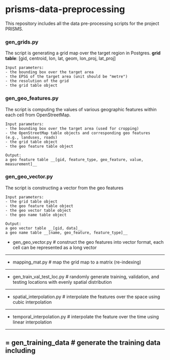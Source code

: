 # prisms-data-preprocessing
This repository includes all the data pre-processing scripts for the project PRISMS.

### gen_grids.py
The script is generating a grid map over the target region in Postgres.
__grid table__: [gid, centroid, lon, lat, geom, lon_proj, lat_proj]
```
Input parameters:
- the bounding box over the target area
- the EPSG of the target area (unit should be "metre")
- the resolution of the grid
- the grid table object
```

### gen_geo_features.py
The script is computing the values of various geographic features within each cell from OpenStreetMap.
```
Input parameters:
- the bounding box over the target area (used for cropping)
- the OpenStreetMap table objects and corresponding geo features (e.g., landuses, roads)
- the grid table object
- the geo feature table object

Output:
a geo feature table __[gid, feature_type, geo_feature, value, measurement]__
```

### gen_geo_vector.py
The script is constructing a vector from the geo features
```
Input parameters:
- the grid table object
- the geo feature table object
- the geo vector table object
- the geo name table object

Output:
a geo vector table __[gid, data]__
a geo name table __[name, geo_feature, feature_type]__
```


- gen_geo_vector.py  # construct the geo features into vector format, each cell can be represented as a long vector
------

- mapping_mat.py  # map the grid map to a matrix (re-indexing)
------

- gen_train_val_test_loc.py  # randomly generate training, validation, and testing locations with evenly spatial distribution
------

- spatial_interpolation.py  # interpolate the features over the space using cubic interpolation
------

- temporal_interpolation.py  # interpolate the feature over the time using linear interpolation
------

= gen_training_data  # generate the training data including
------
